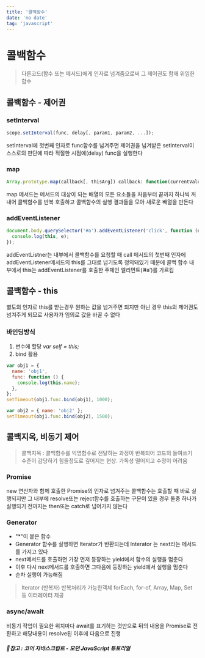 ```yaml
---
title: '콜백함수'
date: 'no date'
tag: 'javascript'
---
```


# 콜백함수

> 다른코드(함수 또는 메서드)에게 인자로 넘겨줌으로써 그 제어권도 함께 위임한 함수

## 콜백함수 - 제어권

### setInterval

```jsx
scope.setInterval(func, delay[, param1, param2, ...]);
```

setInterval에 첫번째 인자로 func함수를 넘겨주면 제어권을 넘겨받은 setInterval이 스스로의 판단에 따라 적절한 시점에(delay) func을 실행한다

### map

```jsx
Array.prototype.map(callback[, thisArg]) callback: function(currentValue, index, array)
```

map 메서드는 메서드의 대상이 되는 배열의 모든 요소들을 처음부터 끝까지 하나씩 꺼내어 콜백함수를 반복 호출하고 콜백함수의 실행 결과들을 모아 새로운 배열을 만든다

### addEventListener

```jsx
document.body.querySelector('#a').addEventListener('click', function (e) {
  console.log(this, e);
});
```

addEventListner는 내부에서 콜백함수를 요청할 때 call 메서드의 첫번째 인자에 addEventListener메서드의 this를 그대로 넘기도록 정의돼있기 때문에 콜백 함수 내부에서 this는 addEventListener를 호출한 주체인 엘리먼트(’#a’)를 가르킴

## 콜백함수 - this

별도의 인자로 this를 받는경우 원하는 값을 넘겨주면 되지만
아닌 경우 this의 제어권도 넘겨주게 되므로 사용자가 임의로 값을 바꿀 수 없다

### 바인딩방식

1. 변수에 할당 _var self = this;_
2. bind 활용

```jsx
var obj1 = {
  name: 'obj1',
  func: function () {
    console.log(this.name);
  },
};
setTimeout(obj1.func.bind(obj1), 1000);

var obj2 = { name: 'obj2' };
setTimeout(obj1.func.bind(obj2), 1500);
```

## 콜백지옥, 비동기 제어

> 콜백지옥 : 콜백함수를 익명함수로 전달하는 과정이 반복되어 코드의 들여쓰기 수준이 감당하기 힘들정도로 깊어지는 현상. 가독성 떨어지고 수정이 어려움

### Promise

new 연산자와 함께 호출한 Promise의 인자로 넘겨주는 콜백함수는 호츨할 때 바로 실행되지만 그 내부에 resolve또는 reject함수를 호출하는 구문이 있을 경우 둘중 하나가 실행되기 전까지는 then또는 catch로 넘어가지 않는다

### Generator

- "\*"이 붙은 함수
- Generator 함수를 실행하면 Iterator가 반환되는데 Interator 는 next라는 메서드를 가지고 있다
- next메서드를 호출하면 가장 먼저 등장하는 yield에서 함수의 실행을 멈춘다
- 이후 다시 next메서드를 호출하면 그다음에 등장하는 yield에서 실행을 멈춘다
- 순차 실행이 가능해짐

> Iterator (반복자)
> 반복처리가 가능한객체
> forEach, for-of, Array, Map, Set 등 이터레이터 제공

### async/await

비동기 작업이 필요한 위치마다 await를 표기하는 것만으로 뒤의 내용을 Promise로 전환하고 해당내용이 resolve된 이후에 다음으로 진행

##### 📔참고 : 코어 자바스크립트 - 모던 JavaScript 튜토리얼

